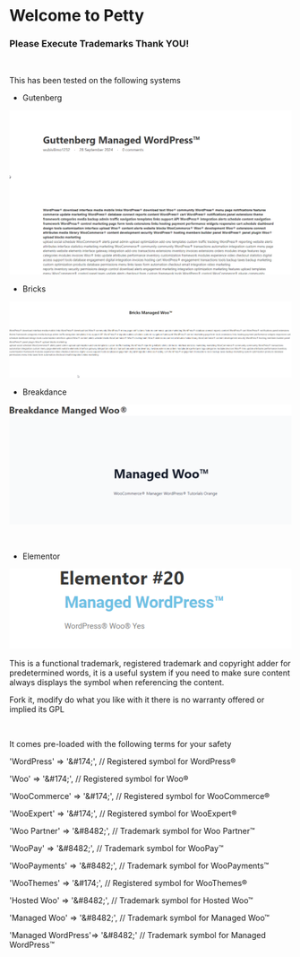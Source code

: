 Welcome to Petty
================

### Please Execute Trademarks Thank YOU!

 

This has been tested on the following systems

-   Gutenberg

![](https://github.com/stingray82/repo-images/raw/main/petty/Gutten.png)

-   Bricks

![](https://github.com/stingray82/repo-images/raw/main/petty/Bricks.png)

-   Breakdance

![](https://github.com/stingray82/repo-images/raw/main/petty/breakdance.png)

 

-   Elementor

![](https://github.com/stingray82/repo-images/raw/main/petty/Elementor.png)

This is a functional trademark, registered trademark and copyright adder for
predetermined words, it is a useful system if you need to make sure content
always displays the symbol when referencing the content.  
  
  
Fork it, modify do what you like with it there is no warranty offered or implied
its GPL

 

It comes pre-loaded with the following terms for your safety

'WordPress'        =\> '\&\#174;',  // Registered symbol for WordPress®

'Woo'              =\> '\&\#174;',  // Registered symbol for Woo®

'WooCommerce'      =\> '\&\#174;',  // Registered symbol for WooCommerce®

'WooExpert'        =\> '\&\#174;',  // Registered symbol for WooExpert®

'Woo Partner'      =\> '\&\#8482;', // Trademark symbol for Woo Partner™

'WooPay'           =\> '\&\#8482;', // Trademark symbol for WooPay™

'WooPayments'      =\> '\&\#8482;', // Trademark symbol for WooPayments™

'WooThemes'        =\> '\&\#174;',  // Registered symbol for WooThemes®

'Hosted Woo'       =\> '\&\#8482;', // Trademark symbol for Hosted Woo™

'Managed Woo'      =\> '\&\#8482;', // Trademark symbol for Managed Woo™

'Managed WordPress'=\> '\&\#8482;'  // Trademark symbol for Managed WordPress™

 

 
